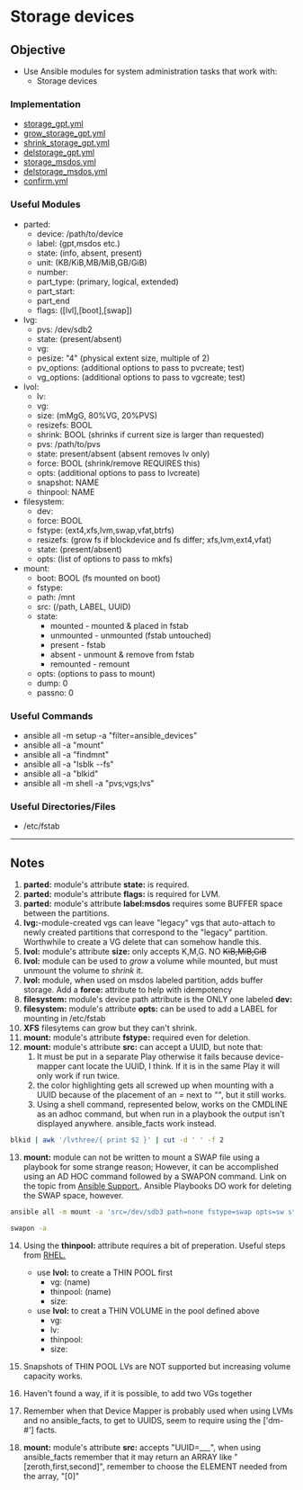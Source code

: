 # Storage devices

## Objective 
* Use Ansible modules for system administration tasks that work with:
	* Storage devices

### Implementation
* [storage_gpt.yml](storage_gpt.yml)
* [grow_storage_gpt.yml](grow_storage_gpt.yml)
* [shrink_storage_gpt.yml](shrink_storage_gpt.yml)
* [delstorage_gpt.yml](delstorage_gpt.yml)
* [storage_msdos.yml](storage_msdos.yml)
* [delstorage_msdos.yml](delstorage_msdos.yml)
* [confirm.yml](confirm.yml)

### Useful Modules
* parted:
	* device: /path/to/device
	* label: (gpt,msdos etc.)
	* state: (info, absent, present)
	* unit: (KB/KiB,MB/MiB,GB/GiB) 
	* number: 
	* part_type: (primary, logical, extended)
	* part_start: 
	* part_end
	* flags: ([lvl],[boot],[swap])
* lvg:
	* pvs: /dev/sdb2
	* state: (present/absent)
	* vg:
	* pesize: "4" (physical extent size, multiple of 2)
	* pv_options: (additional options to pass to pvcreate; test)
	* vg_options: (additional options to pass to vgcreate; test)
* lvol:
	* lv:
	* vg:
	* size: (mMgG, 80%VG, 20%PVS)
	* resizefs: BOOL
	* shrink: BOOL (shrinks if current size is larger than requested)
	* pvs: /path/to/pvs
	* state: present/absent (absent removes lv only)
	* force: BOOL (shrink/remove REQUIRES this)
	* opts: (additional options to pass to lvcreate)
	* snapshot: NAME
	* thinpool: NAME
* filesystem:
	* dev:
	* force: BOOL
	* fstype: (ext4,xfs,lvm,swap,vfat,btrfs)
	* resizefs: (grow fs if blockdevice and fs differ; xfs,lvm,ext4,vfat)
	* state: (present/absent)
	* opts: (list of options to pass to mkfs)
* mount:
	* boot: BOOL (fs mounted on boot)
	* fstype:
	* path: /mnt
	* src: (/path, LABEL, UUID)
	* state: 
		* mounted - mounted & placed in fstab
		* unmounted - unmounted (fstab untouched)
		* present - fstab
		* absent - unmount & remove from fstab
		* remounted - remount
	* opts: (options to pass to mount)
	* dump: 0
	* passno: 0 
	  

### Useful Commands
* ansible all -m setup -a "filter=ansible_devices"
* ansible all -a "mount"
* ansible all -a "findmnt"
* ansible all -a "lsblk --fs"
* ansible all -a "blkid"
* ansible all -m shell -a "pvs;vgs;lvs"

### Useful Directories/Files
* /etc/fstab

---

## Notes

1. **parted:** module's attribute **state:** is required.
2. **parted:** module's attribute **flags:** is required for LVM.
3. **parted:** module's attribute **label:msdos** requires some BUFFER space between the partitions.
4. **lvg:**-module-created vgs can leave "legacy" vgs that auto-attach to newly created partitions that correspond to the "legacy" partition. Worthwhile to create a VG delete that can somehow handle this. 
5. **lvol:** module's attribute **size:** only accepts K,M,G. NO ~~KiB,MiB,GiB~~
6. **lvol:** module can be used to _grow_ a volume while mounted, but must unmount the volume to _shrink_ it.
7. **lvol:** module, when used on msdos labeled partition, adds buffer storage. Add a **force:** attribute to help with idempotency
8. **filesystem:** module's device path attribute is the ONLY one labeled **dev:**
9. **filesystem:** module's attribute **opts:** can be used to add a LABEL for mounting in /etc/fstab
10. **XFS** filesytems can grow but they can't shrink. 
11. **mount:** module's attribute **fstype:** required even for deletion.
12. **mount:** module's attribute **src:** can accept a UUID, but note that:
	1. It must be put in a separate Play otherwise it fails because device-mapper cant locate the UUID, I think. If it is in the same Play it will only work if run twice.
	2. the color highlighting gets all screwed up when mounting with a UUID because of the placement of an _=_ next to _""_, but it still works.
	3. Using a shell command, represented below, works on the CMDLINE as an adhoc command, but when run in a playbook the output isn't displayed anywhere. ansible_facts work instead.
```zsh
blkid | awk '/lvthree/{ print $2 }' | cut -d ' ' -f 2
```

13. **mount:** module can not be written to mount a SWAP file using a playbook for some strange reason; However, it can be accomplished using an AD HOC command followed by a SWAPON command. Link on the topic from [Ansible Support.](https://github.com/ansible/ansible/issues/29647). Ansible Playbooks DO work for deleting the SWAP space, however.
```zsh
ansible all -m mount -a 'src=/dev/sdb3 path=none fstype=swap opts=sw state=present'
```

```zsh
swapon -a
```

14. Using the **thinpool:** attribute requires a bit of preperation. Useful steps from [RHEL.](https://blog.purestorage.com/purely-technical/data-reduction-deep-dive-is-thin-provisioning-data-reduction/)
	* use **lvol:** to create a THIN POOL first
		- vg: (name)
		- thinpool: (name)
		- size: 
	* use **lvol:** to creat a THIN VOLUME in the pool defined above
		- vg:
		- lv:
		- thinpool:
		- size:
15. Snapshots of THIN POOL LVs are NOT supported but increasing volume capacity works.

16. Haven't found a way, if it is possible, to add two VGs together
17. Remember when that Device Mapper is probably used when using LVMs and no ansible_facts, to get to UUIDS, seem to require using the ['dm-#'] facts.
18. **mount:** module's attribute **src:** accepts "UUID=___", when using ansible_facts remember that it may return an ARRAY like "[zeroth,first,second]", remember to choose the ELEMENT needed from the array, "[0]"
